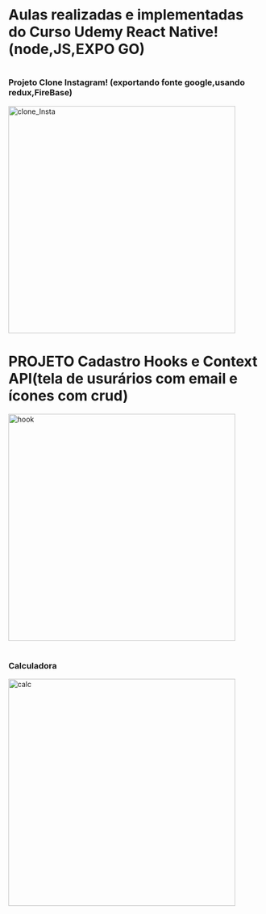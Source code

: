 # Aulas realizadas e implementadas do Curso Udemy React Native!(node,JS,EXPO GO)

#


 ### Projeto Clone Instagram! (exportando fonte google,usando redux,FireBase)


<img src="https://github.com/FelipeXavier99/React-Native/assets/127893679/a33e80eb-99cc-4473-a71b-348d2d76f4dd" width="450" height=auto alt="clone_Insta">



#
#

# PROJETO Cadastro Hooks e Context API(tela de usurários com email e ícones com crud)

<img src="https://github.com/FelipeXavier99/React-Native/assets/127893679/d505d582-af36-49e0-ad21-a8b1301f588e" width="450" height=auto alt="hook">

#

### Calculadora
<img src="(https://github.com/FelipeXavier99/React-Native/assets/127893679/a4235a80-f439-43d5-bc0d-4206c3ac8208" width="450" height=auto alt="calc">


